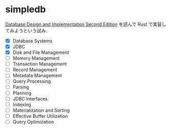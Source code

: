 # simpledb

[Database Design and Implementation Second Edition](https://link.springer.com/book/10.1007/978-3-030-33836-7) を読んで Rust で実装してみようという試み．

- [x] Database Systems
- [x] JDBC
- [x] Disk and File Management
- [ ] Memory Management
- [ ] Transaction Management
- [ ] Record Management
- [ ] Metadata Management
- [ ] Query Processing
- [ ] Parsing
- [ ] Planning
- [ ] JDBC Interfaces
- [ ] Indexing
- [ ] Materialization and Sorting
- [ ] Effective Buffer Utilization
- [ ] Query Optimization
